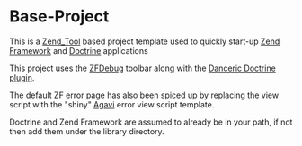 Base-Project
============

This is a [Zend_Tool][1] based project template used to quickly start-up [Zend Framework][2] and [Doctrine][3] applications

This project uses the [ZFDebug][4] toolbar along with the [Danceric Doctrine plugin][5].

The default ZF error page has also been spiced up by replacing the view script with the "shiny" [Agavi][6] error view script template.

Doctrine and Zend Framework are assumed to already be in your path, if not then add them under the library directory.


  [1]: http://framework.zend.com/manual/en/zend.tool.html
  [2]: http://framework.zend.com
  [3]: http://www.doctrine-project.org/
  [4]: http://code.google.com/p/zfdebug/
  [5]: http://www.danceric.net/2009/06/06/zfdebug-and-doctrine-orm/
  [6]: http://www.agavi.org/
